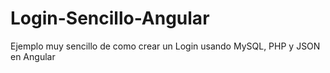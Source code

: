 # Login-Sencillo-Angular
Ejemplo muy sencillo de como crear un Login usando MySQL, PHP y JSON en Angular
